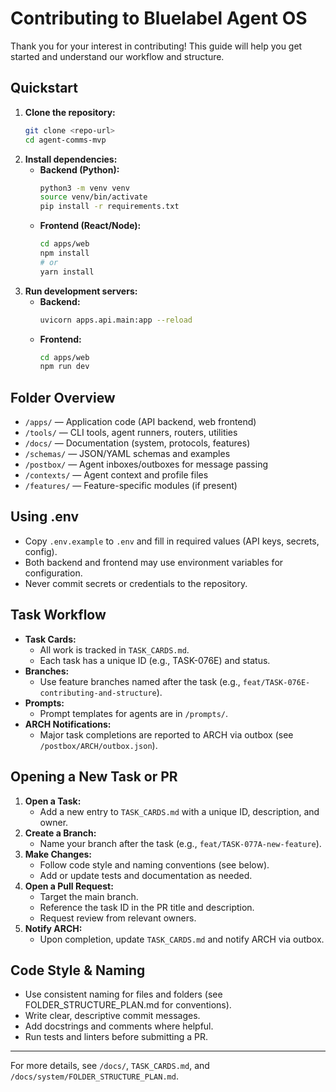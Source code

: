 # Contributing to Bluelabel Agent OS

Thank you for your interest in contributing! This guide will help you get started and understand our workflow and structure.

## Quickstart

1. **Clone the repository:**
   ```bash
   git clone <repo-url>
   cd agent-comms-mvp
   ```
2. **Install dependencies:**
   - **Backend (Python):**
     ```bash
     python3 -m venv venv
     source venv/bin/activate
     pip install -r requirements.txt
     ```
   - **Frontend (React/Node):**
     ```bash
     cd apps/web
     npm install
     # or
     yarn install
     ```
3. **Run development servers:**
   - **Backend:**
     ```bash
     uvicorn apps.api.main:app --reload
     ```
   - **Frontend:**
     ```bash
     cd apps/web
     npm run dev
     ```

## Folder Overview

- `/apps/`      — Application code (API backend, web frontend)
- `/tools/`     — CLI tools, agent runners, routers, utilities
- `/docs/`      — Documentation (system, protocols, features)
- `/schemas/`   — JSON/YAML schemas and examples
- `/postbox/`   — Agent inboxes/outboxes for message passing
- `/contexts/`  — Agent context and profile files
- `/features/`  — Feature-specific modules (if present)

## Using .env

- Copy `.env.example` to `.env` and fill in required values (API keys, secrets, config).
- Both backend and frontend may use environment variables for configuration.
- Never commit secrets or credentials to the repository.

## Task Workflow

- **Task Cards:**
  - All work is tracked in `TASK_CARDS.md`.
  - Each task has a unique ID (e.g., TASK-076E) and status.
- **Branches:**
  - Use feature branches named after the task (e.g., `feat/TASK-076E-contributing-and-structure`).
- **Prompts:**
  - Prompt templates for agents are in `/prompts/`.
- **ARCH Notifications:**
  - Major task completions are reported to ARCH via outbox (see `/postbox/ARCH/outbox.json`).

## Opening a New Task or PR

1. **Open a Task:**
   - Add a new entry to `TASK_CARDS.md` with a unique ID, description, and owner.
2. **Create a Branch:**
   - Name your branch after the task (e.g., `feat/TASK-077A-new-feature`).
3. **Make Changes:**
   - Follow code style and naming conventions (see below).
   - Add or update tests and documentation as needed.
4. **Open a Pull Request:**
   - Target the main branch.
   - Reference the task ID in the PR title and description.
   - Request review from relevant owners.
5. **Notify ARCH:**
   - Upon completion, update `TASK_CARDS.md` and notify ARCH via outbox.

## Code Style & Naming

- Use consistent naming for files and folders (see FOLDER_STRUCTURE_PLAN.md for conventions).
- Write clear, descriptive commit messages.
- Add docstrings and comments where helpful.
- Run tests and linters before submitting a PR.

---

For more details, see `/docs/`, `TASK_CARDS.md`, and `/docs/system/FOLDER_STRUCTURE_PLAN.md`. 